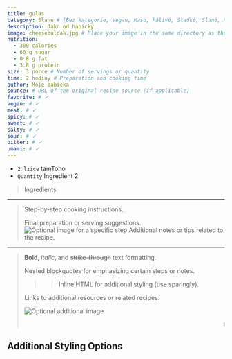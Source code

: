 ```yaml
---
title: gulas
category: Slane # [Bez kategorie, Vegan, Maso, Pálivé, Sladké, Slané, Kyselé, Hořké, Umami]
description: Jako od babicky
image: cheesebuldak.jpg # Place your image in the same directory as the Markdown file
nutrition:
  - 300 calories
  - 60 g sugar
  - 0.8 g fat
  - 3.8 g protein
size: 3 porce # Number of servings or quantity
time: 2 hodiny # Preparation and cooking time
author: Moje babicka
source: # URL of the original recipe source (if applicable)
favorite: # ✓
vegan: # ✓
meat: # ✓
spicy: # ✓
sweet: # ✓
salty: # ✓
sour: # ✓
bitter: # ✓
umami: # ✓
---
```


* `2 lzice` tamToho
* `Quantity` Ingredient 2

> Ingredients

___

> Step-by-step cooking instructions.
>
> Final preparation or serving suggestions.
![Optional image for a specific step](cheesebuldak.jpg)
> Additional notes or tips related to the recipe.

---

> **Bold**, *italic*, and ~~strike-through~~ text formatting.
>
> Nested blockquotes for emphasizing certain steps or notes.
>
>>> Inline HTML for additional styling (use sparingly).
>
> Links to additional resources or related recipes.
>
> ![Optional additional image](strawberrysmoothie.jpg)
>
> <marquee>Inline HTML, while inelegant (*especially* this tag), works too!</marquee>

## Additional Styling Options
